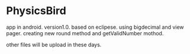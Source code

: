 # PhysicsBird
app in android. 
version1.0. 
based on eclipese. 
using bigdecimal and view pager. 
creating new round method and getValidNumber mothod.

other files will be upload in these days.

